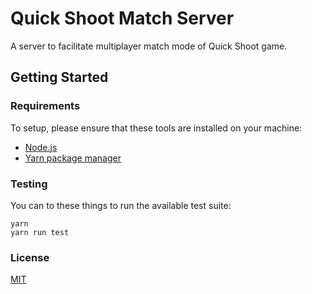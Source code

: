 # Quick Shoot Match Server

A server to facilitate multiplayer match mode of Quick Shoot game.

## Getting Started

### Requirements

To setup, please ensure that these tools are installed on your machine:

- [Node.js](https://nodejs.org/en)
- [Yarn package manager](https://yarnpkg.com/en)

### Testing

You can to these things to run the available test suite:

```
yarn
yarn run test
```

### License

[MIT](LICENSE)
